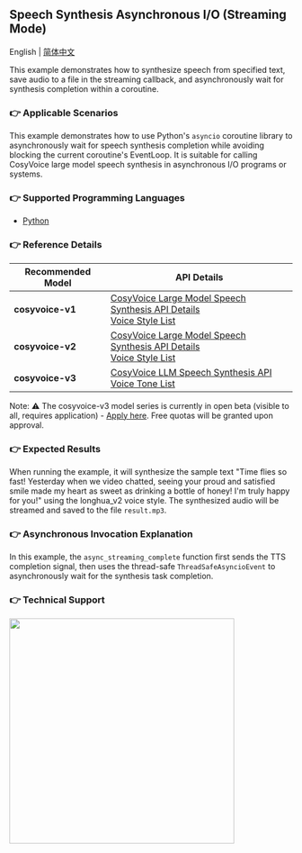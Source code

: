 ## Speech Synthesis Asynchronous I/O (Streaming Mode)

English | [简体中文](./README.md)

This example demonstrates how to synthesize speech from specified text, save audio to a file in the streaming callback, and asynchronously wait for synthesis completion within a coroutine.

### :point_right: Applicable Scenarios

This example demonstrates how to use Python's `asyncio` coroutine library to asynchronously wait for speech synthesis completion while avoiding blocking the current coroutine's EventLoop. It is suitable for calling CosyVoice large model speech synthesis in asynchronous I/O programs or systems.

### :point_right: Supported Programming Languages
- [Python](./python)

### :point_right: Reference Details
| Recommended Model | API Details |
| --- | --- |
| **cosyvoice-v1** | [CosyVoice Large Model Speech Synthesis API Details](https://help.aliyun.com/zh/model-studio/developer-reference/api-details-25) <br> [Voice Style List](https://help.aliyun.com/zh/model-studio/cosyvoice-java-sdk#95303fd00f0ge) |
| **cosyvoice-v2** | [CosyVoice Large Model Speech Synthesis API Details](https://help.aliyun.com/zh/model-studio/developer-reference/api-details-25) <br> [Voice Style List](https://help.aliyun.com/zh/model-studio/cosyvoice-java-sdk#da9ae03e5ek7b) |
| **cosyvoice-v3** | [CosyVoice LLM Speech Synthesis API](https://help.aliyun.com/zh/model-studio/developer-reference/api-details-25) <br> [Voice Tone List](https://help.aliyun.com/zh/model-studio/cosyvoice-java-sdk#95303fd00f0ge) |

Note: ⚠️ The cosyvoice-v3 model series is currently in open beta (visible to all, requires application) - [Apply here](https://bailian.console.aliyun.com/?tab=model#/model-market/detail/group-cosyvoice?modelGroup=group-cosyvoice). Free quotas will be granted upon approval.


### :point_right: Expected Results
When running the example, it will synthesize the sample text "Time flies so fast! Yesterday when we video chatted, seeing your proud and satisfied smile made my heart as sweet as drinking a bottle of honey! I'm truly happy for you!" using the longhua_v2 voice style. The synthesized audio will be streamed and saved to the file `result.mp3`.

### :point_right: Asynchronous Invocation Explanation
In this example, the `async_streaming_complete` function first sends the TTS completion signal, then uses the thread-safe `ThreadSafeAsyncioEvent` to asynchronously wait for the synthesis task completion.

### :point_right: Technical Support
<img src="https://dashscope.oss-cn-beijing.aliyuncs.com/samples/audio/group-en.png" width="400"/>
